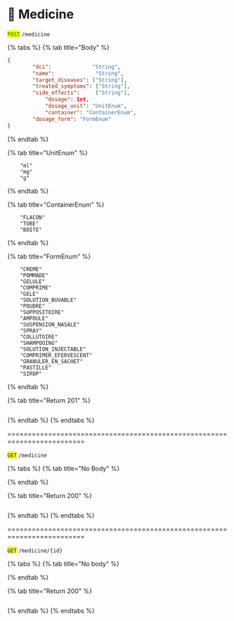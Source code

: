 # 💊 Medicine

<mark style="color:green;">`POST`</mark> `/medicine`

{% tabs %}
{% tab title="Body" %}
```json
{
		"dci":             "String",
		"name":             "String",
		"target_diseases": ["String"],
		"treated_symptoms": ["String"],
		"side_effects":     ["String"],
	        "dosage": Int, 
	        "dosage_unit": "UnitEnum",
	        "container": "ContainerEnum",
		"dosage_form": "FormEnum"
}
```
{% endtab %}

{% tab title="UnitEnum" %}
```
	"ml"
	"mg"
	"g"
```
{% endtab %}

{% tab title="ContainerEnum" %}
```
	"FLACON"
	"TUBE"
	"BOITE"
```
{% endtab %}

{% tab title="FormEnum" %}
```
	"CREME"
	"POMMADE"
	"GELULE"
	"COMPRIME"
	"GELE"
	"SOLUTION_BUVABLE"
	"POUDRE"
	"SUPPOSITOIRE"
	"AMPOULE"
	"SUSPENSION_NASALE"
	"SPRAY"
	"COLLUTOIRE"
	"SHAMPOOING"
	"SOLUTION_INJECTABLE"
	"COMPRIMER_EFERVESCENT"
	"GRANULER_EN_SACHET"
	"PASTILLE"
	"SIROP"
```
{% endtab %}

{% tab title="Return 201" %}
```json
```
{% endtab %}
{% endtabs %}

\=========================================================================

<mark style="color:blue;">`GET`</mark> `/medicine`

{% tabs %}
{% tab title="No Body" %}

{% endtab %}

{% tab title="Return 200" %}
```json
```
{% endtab %}
{% endtabs %}

\=========================================================================

<mark style="color:blue;">`GET`</mark> `/medicine/{id}`

{% tabs %}
{% tab title="No body" %}

{% endtab %}

{% tab title="Return 200" %}
```json
```
{% endtab %}
{% endtabs %}
